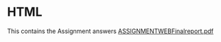 # HTML
This contains the Assignment answers
[ASSIGNMENTWEBFinalreport.pdf](https://github.com/user-attachments/files/18052547/ASSIGNMENTWEBFinalreport.pdf)
